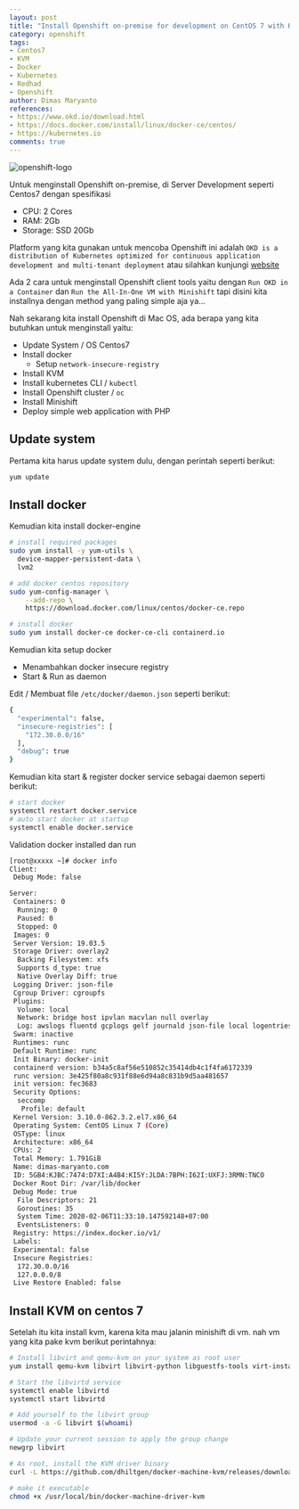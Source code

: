 ```yaml
---
layout: post
title: "Install Openshift on-premise for development on CentOS 7 with KVM"
category: openshift
tags: 
- Centos7
- KVM
- Docker
- Kubernetes
- Redhad
- Openshift 
author: Dimas Maryanto
references:
- https://www.okd.io/download.html
- https://docs.docker.com/install/linux/docker-ce/centos/
- https://kubernetes.io
comments: true
---
```


![openshift-logo]({{site.baseurl}}/assets/img/posts/openshift-on-premise-mac/openshift-logo.png)

Untuk menginstall Openshift on-premise, di Server Development seperti Centos7 dengan spesifikasi

- CPU: 2 Cores
- RAM: 2Gb
- Storage: SSD 20Gb

Platform yang kita gunakan untuk mencoba Openshift ini adalah `OKD is a distribution of Kubernetes optimized for continuous application development and multi-tenant deployment` atau silahkan kunjungi [website](https://www.okd.io/)

<!--more-->

Ada 2 cara untuk menginstall Openshift client tools yaitu dengan `Run OKD in a Container` dan `Run the All-In-One VM with Minishift` tapi disini kita installnya dengan method yang paling simple aja ya...

Nah sekarang kita install Openshift di Mac OS, ada berapa yang kita butuhkan untuk menginstall yaitu:
- Update System / OS Centos7
- Install docker
    - Setup `network-insecure-registry`
- Install KVM
- Install kubernetes CLI / `kubectl`
- Install Openshift cluster / `oc`
- Install Minishift 
- Deploy simple web application with PHP

## Update system

Pertama kita harus update system dulu, dengan perintah seperti berikut: 

```bash
yum update
```

## Install docker

Kemudian kita install docker-engine

```bash
# install required packages
sudo yum install -y yum-utils \
  device-mapper-persistent-data \
  lvm2

# add docker centos repository
sudo yum-config-manager \
    --add-repo \
    https://download.docker.com/linux/centos/docker-ce.repo

# install docker
sudo yum install docker-ce docker-ce-cli containerd.io
```

Kemudian kita setup docker

- Menambahkan docker insecure registry
- Start & Run as daemon


Edit / Membuat file `/etc/docker/daemon.json` seperti berikut:

```bash
{
  "experimental": false,
  "insecure-registries": [
    "172.30.0.0/16"
  ],
  "debug": true
}
```

Kemudian kita start & register docker service sebagai daemon seperti berikut:

```bash
# start docker
systemctl restart docker.service
# auto start docker at startup
systemctl enable docker.service
```

Validation docker installed dan run

```bash
[root@xxxxx ~]# docker info
Client:
 Debug Mode: false

Server:
 Containers: 0
  Running: 0
  Paused: 0
  Stopped: 0
 Images: 0
 Server Version: 19.03.5
 Storage Driver: overlay2
  Backing Filesystem: xfs
  Supports d_type: true
  Native Overlay Diff: true
 Logging Driver: json-file
 Cgroup Driver: cgroupfs
 Plugins:
  Volume: local
  Network: bridge host ipvlan macvlan null overlay
  Log: awslogs fluentd gcplogs gelf journald json-file local logentries splunk syslog
 Swarm: inactive
 Runtimes: runc
 Default Runtime: runc
 Init Binary: docker-init
 containerd version: b34a5c8af56e510852c35414db4c1f4fa6172339
 runc version: 3e425f80a8c931f88e6d94a8c831b9d5aa481657
 init version: fec3683
 Security Options:
  seccomp
   Profile: default
 Kernel Version: 3.10.0-862.3.2.el7.x86_64
 Operating System: CentOS Linux 7 (Core)
 OSType: linux
 Architecture: x86_64
 CPUs: 2
 Total Memory: 1.791GiB
 Name: dimas-maryanto.com
 ID: 5GB4:KJBC:7474:D7XI:A4B4:KI5Y:JLDA:7BPH:I62I:UXFJ:3RMN:TNCO
 Docker Root Dir: /var/lib/docker
 Debug Mode: true
  File Descriptors: 21
  Goroutines: 35
  System Time: 2020-02-06T11:33:10.147592148+07:00
  EventsListeners: 0
 Registry: https://index.docker.io/v1/
 Labels:
 Experimental: false
 Insecure Registries:
  172.30.0.0/16
  127.0.0.0/8
 Live Restore Enabled: false
```

## Install KVM on centos 7

Setelah itu kita install kvm, karena kita mau jalanin minishift di vm. nah vm yang kita pake kvm berikut perintahnya:

```bash
# Install libvirt and qemu-kvm on your system as root user
yum install qemu-kvm libvirt libvirt-python libguestfs-tools virt-install wget curl

# Start the libvirtd service
systemctl enable libvirtd
systemctl start libvirtd

# Add yourself to the libvirt group
usermod -a -G libvirt $(whoami)

# Update your current session to apply the group change
newgrp libvirt

# As root, install the KVM driver binary
curl -L https://github.com/dhiltgen/docker-machine-kvm/releases/download/v0.10.0/docker-machine-driver-kvm-centos7 -o /usr/local/bin/docker-machine-driver-kvm 

# make it executable 
chmod +x /usr/local/bin/docker-machine-driver-kvm
```